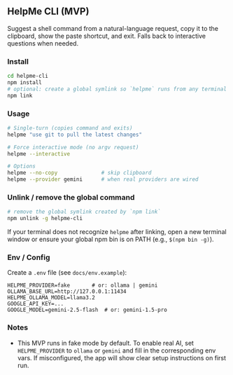 ## HelpMe CLI (MVP)

Suggest a shell command from a natural-language request, copy it to the clipboard, show the paste shortcut, and exit. Falls back to interactive questions when needed.

### Install

```bash
cd helpme-cli
npm install
# optional: create a global symlink so `helpme` runs from any terminal
npm link
```

### Usage

```bash
# Single-turn (copies command and exits)
helpme "use git to pull the latest changes"

# Force interactive mode (no argv request)
helpme --interactive

# Options
helpme --no-copy              # skip clipboard
helpme --provider gemini      # when real providers are wired
```

### Unlink / remove the global command

```bash
# remove the global symlink created by `npm link`
npm unlink -g helpme-cli
```

If your terminal does not recognize `helpme` after linking, open a new terminal window or ensure your global npm bin is on PATH (e.g., `$(npm bin -g)`).

### Env / Config

Create a `.env` file (see `docs/env.example`):

```
HELPME_PROVIDER=fake       # or: ollama | gemini
OLLAMA_BASE_URL=http://127.0.0.1:11434
HELPME_OLLAMA_MODEL=llama3.2
GOOGLE_API_KEY=...
GOOGLE_MODEL=gemini-2.5-flash  # or: gemini-1.5-pro
```

### Notes

- This MVP runs in fake mode by default. To enable real AI, set `HELPME_PROVIDER` to `ollama` or `gemini` and fill in the corresponding env vars. If misconfigured, the app will show clear setup instructions on first run.


